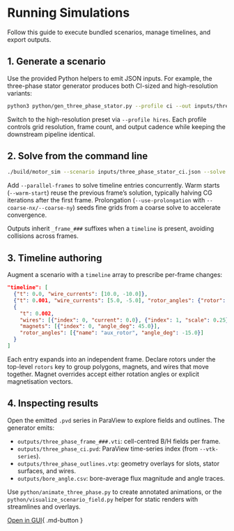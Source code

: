 # Running Simulations

Follow this guide to execute bundled scenarios, manage timelines, and export outputs.

## 1. Generate a scenario

Use the provided Python helpers to emit JSON inputs. For example, the three-phase stator generator produces both CI-sized and high-resolution variants:

```bash
python3 python/gen_three_phase_stator.py --profile ci --out inputs/three_phase_stator_ci.json
```

Switch to the high-resolution preset via `--profile hires`. Each profile controls grid resolution, frame count, and output cadence while keeping the downstream pipeline identical.

## 2. Solve from the command line

```bash
./build/motor_sim --scenario inputs/three_phase_stator_ci.json --solve --vtk-series outputs/three_phase_ci.pvd
```

Add `--parallel-frames` to solve timeline entries concurrently. Warm starts (`--warm-start`) reuse the previous frame’s solution, typically halving CG iterations after the first frame. Prolongation (`--use-prolongation` with `--coarse-nx/--coarse-ny`) seeds fine grids from a coarse solve to accelerate convergence.

Outputs inherit `_frame_###` suffixes when a `timeline` is present, avoiding collisions across frames.

## 3. Timeline authoring

Augment a scenario with a `timeline` array to prescribe per-frame changes:

```json
"timeline": [
  {"t": 0.0, "wire_currents": [10.0, -10.0]},
  {"t": 0.001, "wire_currents": [5.0, -5.0], "rotor_angles": {"rotor": 90.0}},
  {
    "t": 0.002,
    "wires": [{"index": 0, "current": 0.0}, {"index": 1, "scale": 0.25}],
    "magnets": [{"index": 0, "angle_deg": 45.0}],
    "rotor_angles": [{"name": "aux_rotor", "angle_deg": -15.0}]
  }
]
```

Each entry expands into an independent frame. Declare rotors under the top-level `rotors` key to group polygons, magnets, and wires that move together. Magnet overrides accept either rotation angles or explicit magnetisation vectors.

## 4. Inspecting results

Open the emitted `.pvd` series in ParaView to explore fields and outlines. The generator emits:

- `outputs/three_phase_frame_###.vti`: cell-centred B/H fields per frame.
- `outputs/three_phase_ci.pvd`: ParaView time-series index (from `--vtk-series`).
- `outputs/three_phase_outlines.vtp`: geometry overlays for slots, stator surfaces, and wires.
- `outputs/bore_angle.csv`: bore-average flux magnitude and angle traces.

Use `python/animate_three_phase.py` to create annotated animations, or the `python/visualize_scenario_field.py` helper for static renders with streamlines and overlays.

[Open in GUI](../developer-guide/dev-environment.md){ .md-button }

